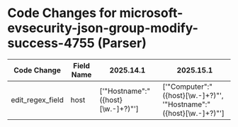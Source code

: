 # Code Changes for microsoft-evsecurity-json-group-modify-success-4755 (Parser)

| Code Change | Field Name | 2025.14.1 | 2025.15.1 |
|-------------|------------|-----------|------------|
| edit_regex_field | host | ['"Hostname":"({host}[\w.-]+?)"'] | ['"Computer":"({host}[\w.-]+?)"', '"Hostname":"({host}[\w.-]+?)"'] |